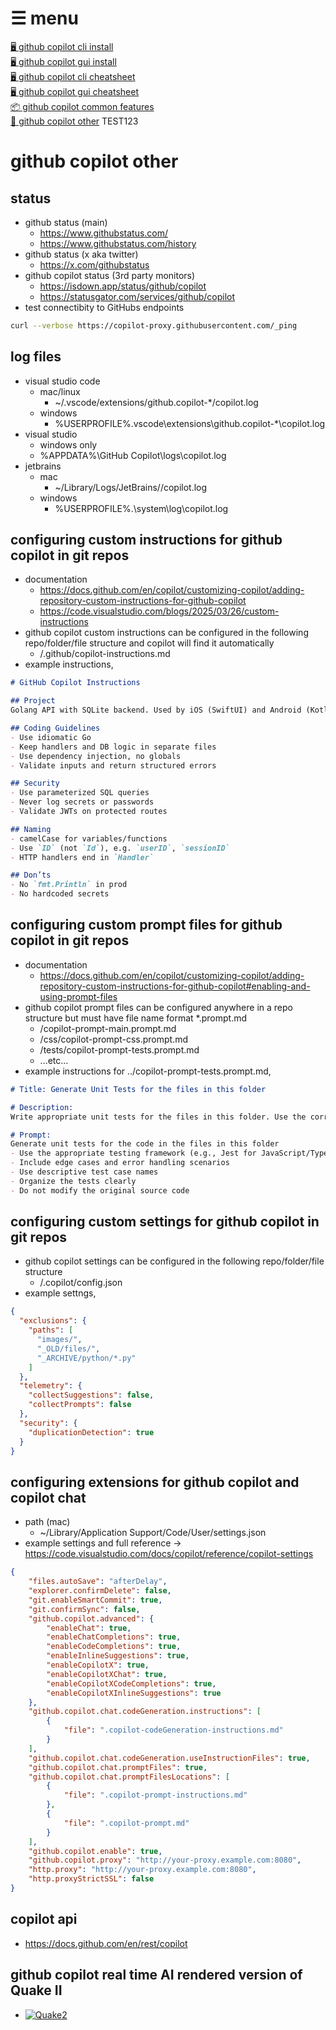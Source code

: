 <!-- menu-start -->
# ☰ menu

[🖥️ github copilot cli install](0-1-github-copilot-cli-install.md)  
[🖥 github copilot gui install](0-2-github-copilot-gui-install.md)  
[🖥️ github copilot cli cheatsheet](1-1-github-copilot-cli-cheatsheet.md)  
[🖥 github copilot gui cheatsheet](1-2-github-copilot-gui-cheatsheet.md)  
[📦 github copilot common features](1-3-github-copilot-common.md)  
[🎯 github copilot other](2-1-github-copilot-other.md)
TEST123
<!-- menu-end -->

# github copilot other

## status

- github status (main)
  - https://www.githubstatus.com/
  - https://www.githubstatus.com/history
- github status (x aka twitter)
  - https://x.com/githubstatus
- github copilot status (3rd party monitors)
  - https://isdown.app/status/github/copilot
  - https://statusgator.com/services/github/copilot
- test connectibity to GitHubs endpoints
```bash
curl --verbose https://copilot-proxy.githubusercontent.com/_ping
```

## log files

- visual studio code
  - mac/linux
    - ~/.vscode/extensions/github.copilot-*/copilot.log
  - windows
    - %USERPROFILE%\.vscode\extensions\github.copilot-*\copilot.log
- visual studio
  - windows only
  - %APPDATA%\GitHub Copilot\logs\copilot.log
- jetbrains
  - mac
    - ~/Library/Logs/JetBrains/<IDE>/copilot.log
  - windows
    - %USERPROFILE%\.<JetBrains IDE>\system\log\copilot.log

## configuring custom instructions for github copilot in git repos

- documentation
  - https://docs.github.com/en/copilot/customizing-copilot/adding-repository-custom-instructions-for-github-copilot
  - https://code.visualstudio.com/blogs/2025/03/26/custom-instructions 
- github copilot custom instructions can be configured in the following repo/folder/file structure and copilot will find it automatically
  - <REPO>/.github/copilot-instructions.md
- example instructions,
```markdown
# GitHub Copilot Instructions

## Project
Golang API with SQLite backend. Used by iOS (SwiftUI) and Android (Kotlin) mobile apps.

## Coding Guidelines
- Use idiomatic Go
- Keep handlers and DB logic in separate files
- Use dependency injection, no globals
- Validate inputs and return structured errors

## Security
- Use parameterized SQL queries
- Never log secrets or passwords
- Validate JWTs on protected routes

## Naming
- camelCase for variables/functions
- Use `ID` (not `Id`), e.g. `userID`, `sessionID`
- HTTP handlers end in `Handler`

## Don’ts
- No `fmt.Println` in prod
- No hardcoded secrets
```

## configuring custom prompt files for github copilot in git repos

- documentation
  - https://docs.github.com/en/copilot/customizing-copilot/adding-repository-custom-instructions-for-github-copilot#enabling-and-using-prompt-files
- github copilot prompt files can be configured anywhere in a repo structure but must have file name format *.prompt.md
  - <REPO>/copilot-prompt-main.prompt.md
  - <REPO>/css/copilot-prompt-css.prompt.md
  - <REPO>/tests/copilot-prompt-tests.prompt.md
  - ...etc...
- example instructions for ../copilot-prompt-tests.prompt.md,
```markdown
# Title: Generate Unit Tests for the files in this folder

# Description:
Write appropriate unit tests for the files in this folder. Use the correct testing framework based on the language and structure of the code.

# Prompt:
Generate unit tests for the code in the files in this folder  
- Use the appropriate testing framework (e.g., Jest for JavaScript/TypeScript, Pytest for Python, etc.)  
- Include edge cases and error handling scenarios  
- Use descriptive test case names  
- Organize the tests clearly  
- Do not modify the original source code  
```

## configuring custom settings for github copilot in git repos

- github copilot settings can be configured in the following repo/folder/file structure
  - <REPO>/.copilot/config.json
- example settngs,
```json
{
  "exclusions": {
    "paths": [
      "images/",
      "_OLD/files/",
      "_ARCHIVE/python/*.py"
    ]
  },
  "telemetry": {
    "collectSuggestions": false,
    "collectPrompts": false
  },
  "security": {
    "duplicationDetection": true
  }
}
```
## configuring extensions for github copilot and copilot chat

- path (mac)
  - ~/Library/Application Support/Code/User/settings.json
- example settings and full reference -> https://code.visualstudio.com/docs/copilot/reference/copilot-settings
```json
{
    "files.autoSave": "afterDelay",
    "explorer.confirmDelete": false,
    "git.enableSmartCommit": true,
    "git.confirmSync": false,
    "github.copilot.advanced": {
        "enableChat": true,
        "enableChatCompletions": true,
        "enableCodeCompletions": true,
        "enableInlineSuggestions": true,
        "enableCopilotX": true,
        "enableCopilotXChat": true,
        "enableCopilotXCodeCompletions": true,
        "enableCopilotXInlineSuggestions": true
    },
    "github.copilot.chat.codeGeneration.instructions": [
        {
            "file": ".copilot-codeGeneration-instructions.md"
        }       
    ],
    "github.copilot.chat.codeGeneration.useInstructionFiles": true,
    "github.copilot.chat.promptFiles": true,
    "github.copilot.chat.promptFilesLocations": [
        {
            "file": ".copilot-prompt-instructions.md"
        },
        {
            "file": ".copilot-prompt.md"
        }
    ],
    "github.copilot.enable": true,
    "github.copilot.proxy": "http://your-proxy.example.com:8080",
    "http.proxy": "http://your-proxy.example.com:8080",
    "http.proxyStrictSSL": false
}
```

## copilot api

- https://docs.github.com/en/rest/copilot

## github copilot real time AI rendered version of Quake II 

- [![Quake2](https://upload.wikimedia.org/wikipedia/en/b/b5/Quake2box.jpg)](https://copilot.microsoft.com/wham "Click to play a real-time AI-rendered version of Quake II in your browser using Microsoft WHAMM")

